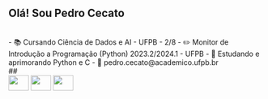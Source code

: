 ## Olá! Sou Pedro Cecato
<br>
- 📚 Cursando Ciência de Dados e AI - UFPB - 2/8
- ✏️ Monitor de Introdução a Programação (Python) 2023.2/2024.1 - UFPB
- 🧠 Estudando e aprimorando Python e C
- 📩 pedro.cecato@academico.ufpb.br
<br>
##
<div>
  <img align='center' height='30' width='40' src="https://cdn.jsdelivr.net/gh/devicons/devicon@latest/icons/python/python-original.svg" />
  <img align='center' height='30' width='40' src="https://cdn.jsdelivr.net/gh/devicons/devicon@latest/icons/c/c-plain.svg" />
  <img align='center' height='30' width='40' src="https://cdn.jsdelivr.net/gh/devicons/devicon@latest/icons/jupyter/jupyter-original.svg" />
<div>
